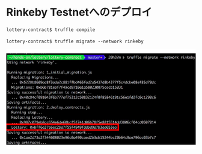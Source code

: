 # Rinkeby Testnetへのデプロイ
`lottery-contract$ truffle compile`

`lottery-contract$ truffle migrate --network rinkeby` 

![デプロイ](https://github.com/cryptoage-jp/education/blob/master/images/deploy.png)
